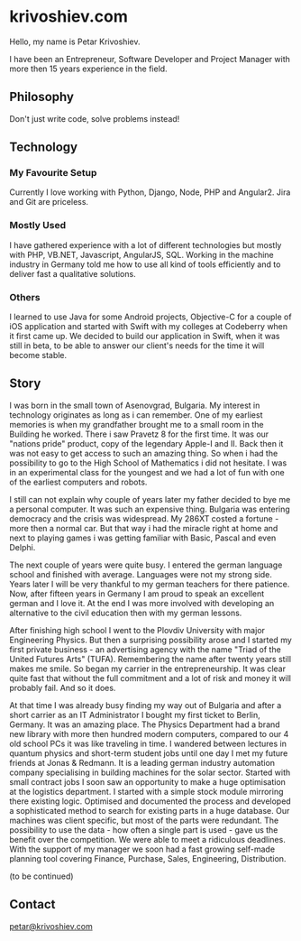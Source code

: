 # krivoshiev.com

Hello, my name is Petar Krivoshiev. 

I have been an Entrepreneur, Software Developer and Project Manager with more then 15 years experience in the field.

## Philosophy

Don't just write code, solve problems instead!

## Technology

### My Favourite Setup
Currently I love working with Python, Django, Node, PHP and Angular2. Jira and Git are priceless.

### Mostly Used
I have gathered experience with a lot of different technologies but mostly with PHP, VB.NET, Javascript, 
AngularJS, SQL. Working in the machine industry in Germany told me how to use all kind of tools efficiently
and to deliver fast a qualitative solutions.

### Others
I learned to use Java for some Android projects, Objective-C for a couple of iOS application and
started with Swift with my colleges at Codeberry when it first came up. We decided to build our application in Swift, 
when it was still in beta, to be able to answer our client's needs for the time it will become stable.


## Story
I was born in the small town of Asenovgrad, Bulgaria. My interest in technology originates as long as i can remember.
One of my earliest memories is when my grandfather brought me to a small room in the Building he worked.
There i saw Pravetz 8 for the first time. It was our "nations pride" product, copy of the legendary Apple-I and II.
Back then it was not easy to get access to such an amazing thing. So when i had the possibility to go to the 
High School of Mathematics i did not hesitate. I was in an experimental class for the youngest and 
we had a lot of fun with one of the earliest computers and robots.

I still can not explain why couple of years later my father decided to bye me a personal computer. It was such an expensive
thing. Bulgaria was entering democracy and the crisis was widespread. My 286XT costed a fortune - more then a normal car.
But that way i had the miracle right at home and next to playing games i was getting familiar with Basic, Pascal and 
even Delphi.

The next couple of years were quite busy. I entered the german language school and finished with average. 
Languages were not my strong side. Years later I will be very thankful to my german teachers for there patience.
Now, after fifteen years in Germany I am proud to speak an excellent german and I love it. At the end I was more involved
with developing an alternative to the civil education then with my german lessons.
 
After finishing high school I went to the Plovdiv University with major Engineering Physics. But then a surprising 
possibility arose and I started my first private business - an advertising agency with the name 
"Triad of the United Futures Arts" (TUFA). Remembering the name after twenty years still makes me smile. So began my
carrier in the entrepreneurship. It was clear quite fast that without the full commitment and a lot of risk and money it
will probably fail. And so it does.

At that time I was already busy finding my way out of Bulgaria and after a short carrier as an IT Administrator I bought
my first ticket to Berlin, Germany. It was an amazing place. The Physics Department had a brand new library with more
then hundred modern computers, compared to our 4 old school PCs it was like traveling in time. I wandered between lectures
in quantum physics and short-term student jobs until one day I met my future friends at Jonas & Redmann. It is a leading
german industry automation company specialising in building machines for the solar sector. Started with small 
contract jobs I soon saw an opportunity to make a huge optimisation at the logistics department. I started with a simple 
stock module mirroring there existing logic. Optimised and documented the process and developed a sophisticated method
to search for existing parts in a huge database. Our machines was client specific, but most of the parts were redundant.
The possibility to use the data - how often a single part is used - gave us the benefit over the competition. We were able
to meet a ridiculous deadlines. With the support of my manager we soon had a fast growing self-made planning tool covering
Finance, Purchase, Sales, Engineering, Distribution. 

(to be continued)

## Contact

[petar@krivoshiev.com](mailto:petar@krivoshiev.com)



<!---

```markdown
Syntax highlighted code block

# Header 1
## Header 2
### Header 3

- Bullet
- List

1. Number
2. List

**Bold** and _Italic_ and `Code` text

[Link](url) and ![Image](src)
```
-->